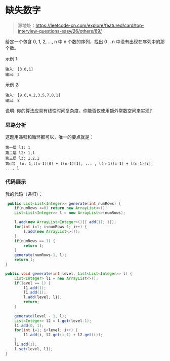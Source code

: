 # 缺失数字

> 源地址：https://leetcode-cn.com/explore/featured/card/top-interview-questions-easy/26/others/69/

给定一个包含 0, 1, 2, ..., n 中 n 个数的序列，找出 0 .. n 中没有出现在序列中的那个数。

示例 1:
```
输入: [3,0,1]
输出: 2
```
示例 2:
```
输入: [9,6,4,2,3,5,7,0,1]
输出: 8
```
说明:
你的算法应具有线性时间复杂度。你能否仅使用额外常数空间来实现?

### 思路分析
这题用递归和循环都可以，唯一的要点就是：

```
第一层 l1: 1
第二层 l2: 1,1
第三层 l3: 1,2,1
第n层  ln: 1,l(n-1)[0] + l(n-1)[1], ... , l(n-1)[i-1] + l(n-1)[i],  ..., 1
```

### 代码展示
我的代码（递归）：
```java
 public List<List<Integer>> generate(int numRows) {
    if(numRows <=0) return new ArrayList<>(); 
    List<List<Integer>> l = new ArrayList<>(numRows);

    l.add(new ArrayList<Integer>(){{ add(1); }});
    for(int i=1; i<numRows-1; i++) {
        l.add(new ArrayList<>());
    }
    if(numRows == 1) {
        return l;
    }
    generate(numRows-1, l);
    return l;
}

public void generate(int level, List<List<Integer>> l) {
    List<Integer> l1 = new ArrayList<>();
    if(level == 1) {
        l1.add(1);
        l1.add(1);
        l.add(level, l1);
        return;
    }
    
    generate(level - 1, l);
    List<Integer> l2 = l.get(level-1);
    l1.add(0, 1);
    for(int i=1; i<level; i++) {
        l1.add(i, l2.get(i-1) + l2.get(i));
    }
    l1.add(1);
    l.set(level, l1);
}
```

